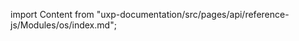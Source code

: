 
import Content from "uxp-documentation/src/pages/api/reference-js/Modules/os/index.md";

<Content query="product=xd"/>
